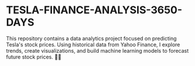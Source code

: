 # TESLA-FINANCE-ANALYSIS-3650-DAYS
 This repository contains a data analytics project focused on predicting Tesla's stock prices. Using historical data from Yahoo Finance, I explore trends, create visualizations, and build machine learning models to forecast future stock prices. 📅🔮
